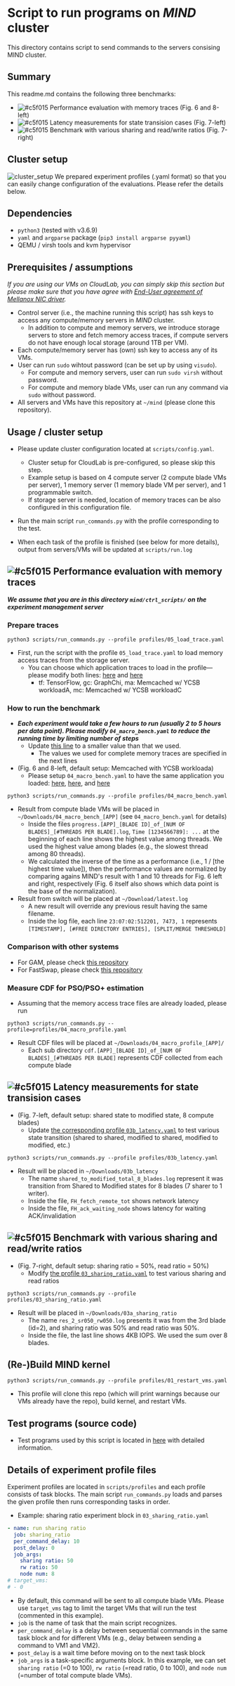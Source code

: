 # Script to run programs on *MIND* cluster
This directory contains script to send commands to the servers consising MIND cluster.

## Summary
This readme.md contains the following three benchmarks:

- ![#c5f015](https://via.placeholder.com/15/c5f015/000000?text=+) Performance evaluation with memory traces (Fig. 6 and 8-left)
- ![#c5f015](https://via.placeholder.com/15/c5f015/000000?text=+) Latency measurements for state transision cases (Fig. 7-left)
- ![#c5f015](https://via.placeholder.com/15/c5f015/000000?text=+) Benchmark with various sharing and read/write ratios (Fig. 7-right)

## Cluster setup
![cluster_setup](https://raw.githubusercontent.com/shsym/mind/main/ctrl_scripts/exp_cluster.png)
We prepared experiment profiles (.yaml format) so that you can easily change configuration of the evaluations. Please refer the details below.

## Dependencies
- `python3` (tested with v3.6.9)
- `yaml` and `argparse` package (```pip3 install argparse pyyaml```)
- QEMU / virsh tools and kvm hypervisor

## Prerequisites / assumptions
*If you are using our VMs on CloudLab, you can simply skip this section but please make sure that you have agree with [End-User agreement of Mellanox NIC driver](https://github.com/shsym/mind/tree/main/artifacts#nda-requirements).*
- Control server (i.e., the machine running this script) has ssh keys to access any compute/memory servers in *MIND* cluster.
  - In addition to compute and memory servers, we introduce storage servers to store and fetch memory access traces, if compute servers do not have enough local storage (around 1TB per VM).
- Each compute/memory server has (own) ssh key to access any of its VMs.
- User can run `sudo` wihtout password (can be set up by using `visudo`).
  - For compute and memory servers, user can run `sudo virsh` without password.
  - For compute and memory blade VMs, user can run any command via `sudo` without password.
- All servers and VMs have this repository at `~/mind` (please clone this repository).

## Usage / cluster setup
- Please update cluster configuration located at `scripts/config.yaml`.
  - Cluster setup for CloudLab is pre-configured, so please skip this step.
  - Example setup is based on 4 compute server (2 compute blade VMs per server), 1 memory server (1 memory blade VM per server), and 1 programmable switch.
  - If storage server is needed, location of memory traces can be also configured in this configuration file.

- Run the main script `run_commands.py` with the profile corresponding to the test.

- When each task of the profile is finished (see below for more details), output from servers/VMs will be updated at `scripts/run.log`

## ![#c5f015](https://via.placeholder.com/15/c5f015/000000?text=+) Performance evaluation with memory traces
***We assume that you are in this directory `mind/ctrl_scripts/` on the experiment management server***

### Prepare traces
```
python3 scripts/run_commands.py --profile profiles/05_load_trace.yaml
```
- First, run the script with the profile `05_load_trace.yaml` to load memory access traces from the storage server.
  - You can choose which application traces to load in the profile—please modify both lines: [here](https://github.com/shsym/mind/blob/5da9130db51f4da10fd4b84d64ae1f01dc008fb9/ctrl_scripts/scripts/profiles/05_load_trace.yaml#L38) and [here](https://github.com/shsym/mind/blob/5da9130db51f4da10fd4b84d64ae1f01dc008fb9/ctrl_scripts/scripts/profiles/05_load_trace.yaml#L45)
    - tf: TensorFlow, gc: GraphChi, ma: Memcached w/ YCSB workloadA, mc: Memcached w/ YCSB workloadC

### How to run the benchmark
- ***Each experiment would take a few hours to run (usually 2 to 5 hours per data point). Please modify `04_macro_bench.yaml` to reduce the running time by limiting number of steps***
  - Update [this line](https://github.com/shsym/mind/blob/153c0d1fe2ed089e7f6b984dafadb8de507c7cd9/ctrl_scripts/scripts/profiles/04_macro_profile.yaml#L33) to a smaller value than that we used.
    - The values we used for complete memory traces are specified in the next lines
- (Fig. 6 and 8-left, default setup: Memcached with YCSB workloada)
  - Please setup `04_macro_bench.yaml` to have the same application you loaded: [here](https://github.com/shsym/mind/blob/0a5911fb939b15f3b9975f89bf23f08d756c26cb/ctrl_scripts/scripts/profiles/04_macro_bench.yaml#L30), [here](https://github.com/shsym/mind/blob/0a5911fb939b15f3b9975f89bf23f08d756c26cb/ctrl_scripts/scripts/profiles/04_macro_bench.yaml#L47), and [here](https://github.com/shsym/mind/blob/0a5911fb939b15f3b9975f89bf23f08d756c26cb/ctrl_scripts/scripts/profiles/04_macro_bench.yaml#L55)
```
python3 scripts/run_commands.py --profile profiles/04_macro_bench.yaml
```
- Result from compute blade VMs will be placed in `~/Downloads/04_macro_bench_[APP]` (see `04_macro_bench.yaml` for details)
  - Inside the files `progress.[APP]_[BLADE ID]_of_[NUM OF BLADES]_[#THREADS PER BLADE].log`, `Time [1234566789]: ...` at the beginning of each line shows the highest value among threads. We used the highest value among blades (e.g., the slowest thread among 80 threads).
  - We calculated the inverse of the time as a performance (i.e., 1 / [the highest time value]), then the performance values are normalized by comparing agains MIND's result with 1 and 10 threads for Fig. 6 left and right, respectively (Fig. 6 itself also shows which data point is the base of the normalization).
- Result from switch will be placed at `~/Download/latest.log`
  - A new result will override any previous result having the same filename.
  - Inside the log file, each line `23:07:02:512201, 7473, 1` represents `[TIMESTAMP], [#FREE DIRECTORY ENTRIES], [SPLIT/MERGE THRESHOLD]`

### Comparison with other systems
- For GAM, please check [this repository](https://github.com/charles-typ/mind_ae_gam)
- For FastSwap, please check [this repository](https://github.com/yyppyy/cfm)

### Measure CDF for PSO/PSO+ estimation
- Assuming that the memory access trace files are already loaded, please run
```
python3 scripts/run_commands.py --profile=profiles/04_macro_profile.yaml
```
- Result CDF files will be placed at `~/Downloads/04_macro_profile_[APP]/`
  - Each sub directory `cdf.[APP]_[BLADE ID]_of_[NUM OF BLADES]_[#THREADS PER BLADE]` represents CDF collected from each compute blade 

## ![#c5f015](https://via.placeholder.com/15/c5f015/000000?text=+) Latency measurements for state transision cases
- (Fig. 7-left, default setup: shared state to modified state, 8 compute blades)
  - Update [the corresponding profile `03b_latency.yaml`](https://github.com/shsym/mind/blob/153c0d1fe2ed089e7f6b984dafadb8de507c7cd9/ctrl_scripts/scripts/profiles/03b_latency.yaml#L35-L36) to test various state transition (shared to shared, modified to shared, modified to modified, etc.)
```
python3 scripts/run_commands.py --profile profiles/03b_latency.yaml
```
- Result will be placed in `~/Downloads/03b_latency`
  - The name `shared_to_modified_total_8_blades.log` represent it was transition from Shared to Modified states for 8 blades (7 sharer to 1 writer).
  - Inside the file, `FH_fetch_remote_tot` shows network latency
  - Inside the file, `FH_ack_waiting_node` shows latency for waiting ACK/invalidation

## ![#c5f015](https://via.placeholder.com/15/c5f015/000000?text=+) Benchmark with various sharing and read/write ratios
- (Fig. 7-right, default setup: sharing ratio = 50%, read ratio = 50%)
  - Modify [the profile `03_sharing_ratio.yaml`](https://github.com/shsym/mind/blob/153c0d1fe2ed089e7f6b984dafadb8de507c7cd9/ctrl_scripts/scripts/profiles/03_sharing_ratio.yaml#L30-L31) to test various sharing and read ratios
```
python3 scripts/run_commands.py --profile profiles/03_sharing_ratio.yaml
```
- Result will be placed in `~/Downloads/03a_sharing_ratio`
  - The name `res_2_sr050_rw050.log` presents it was from the 3rd blade (id=2), and sharing ratio was 50% and read ratio was 50%.
  - Inside the file, the last line shows 4KB IOPS. We used the sum over 8 blades.

## (Re-)Build MIND kernel
```
python3 scripts/run_commands.py --profile profiles/01_restart_vms.yaml
```
- This profile will clone this repo (which will print warnings because our VMs already have the repo), build kernel, and restart VMs.

## Test programs (source code)
- Test programs used by this script is located in [here](https://github.com/shsym/mind/tree/main/mind_linux/test_programs) with detailed information. 

## Details of experiment profile files
Experiment profiles are located in `scripts/profiles` and each profile consists of task blocks. The main script `run_commands.py` loads and parses the given profile then runs corresponding tasks in order.
- Example: sharing ratio experiment block in `03_sharing_ratio.yaml`
```yaml
- name: run sharing ratio
  job: sharing_ratio
  per_command_delay: 10
  post_delay: 0
  job_args:
    sharing ratio: 50
    rw ratio: 50
    node num: 8
# target_vms:
# - 0
```
- By default, this command will be sent to all compute blade VMs. Please use `target_vms` tag to limit the target VMs that will run the test (commented in this example).
- `job` is the name of task that the main script recognizes.
- `per_command_delay` is a delay between sequential commands in the same task block and for different VMs (e.g., delay between sending a command to VM1 and VM2).
- `post_delay` is a wait time before moving on to the next task block
- `job_args` is a task-specific arguments block. In this example, we can set `sharing ratio` (=0 to 100), `rw ratio` (=read ratio, 0 to 100), and `node num` (=number of total compute blade VMs).
